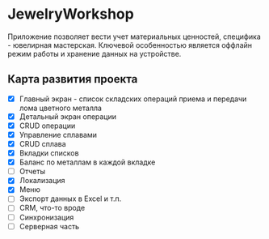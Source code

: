 # JewelryWorkshop

Приложение позволяет вести учет материальных ценностей, специфика - ювелирная мастерская.
Ключевой особенностью является оффлайн режим работы и хранение данных на устройстве.

## Карта развития проекта

- [x] Главный экран - список складских операций приема и передачи лома цветного металла
- [x] Детальный экран операции
- [x] CRUD операции
- [x] Управление сплавами
- [x] CRUD сплава
- [x] Вкладки списков
- [x] Баланс по металлам в каждой вкладке
- [ ] Отчеты
- [x] Локализация
- [x] Меню
- [ ] Экспорт данных в Excel и т.п.
- [ ] CRM, что-то вроде
- [ ] Синхронизация
- [ ] Серверная часть